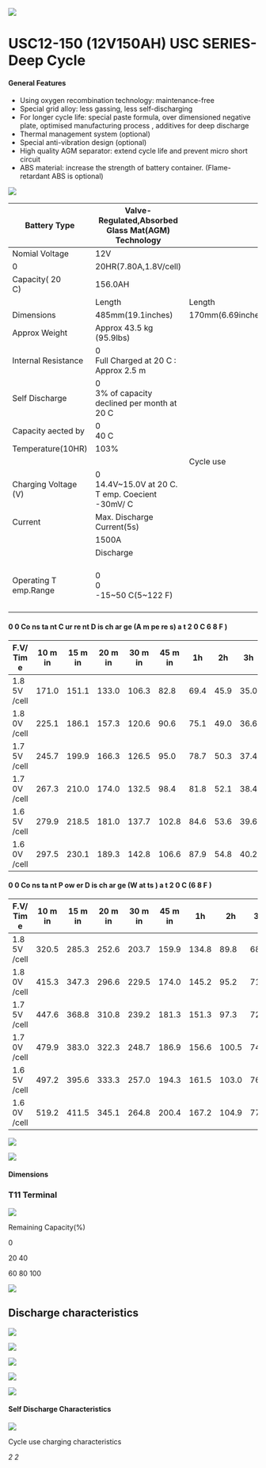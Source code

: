 ![](images/_page_0_Picture_0.jpeg)

# USC12-150 (12V150AH) USC SERIES-Deep Cycle

#### **General Features**

- Using oxygen recombination technology: maintenance-free
- Special grid alloy: less gassing, less self-discharging
- For longer cycle life: special paste formula, over dimensioned negative plate, optimised manufacturing process , additives for deep discharge
- Thermal management system (optional)
- Special anti-vibration design (optional)
- High quality AGM separator: extend cycle life and prevent micro short circuit
- ABS material: increase the strength of battery container. (Flame-retardant ABS is optional)

![](images/_page_0_Picture_10.jpeg)

| Battery Type          | Valve-Regulated,Absorbed<br>Glass Mat(AGM)<br>Technology |                   |                        |                                                    |                             |                      |  |  |  |  |  |
|-----------------------|----------------------------------------------------------|-------------------|------------------------|----------------------------------------------------|-----------------------------|----------------------|--|--|--|--|--|
| Nomial Voltage        | 12V                                                      |                   |                        |                                                    |                             |                      |  |  |  |  |  |
| 0                     | 20HR(7.80A,1.8V/cell)                                    |                   | 10HR(14.55A,1.8V/cell) | 5HR(25.5A,1.75V/cell)                              |                             | 1HR(87.9A,1.6V/cell) |  |  |  |  |  |
| Capacity( 20<br>C)    | 156.0AH                                                  |                   | 145.5AH                | 127.6AH                                            |                             | 87.9AH               |  |  |  |  |  |
|                       | Length                                                   | Length            |                        | Length                                             |                             | Length               |  |  |  |  |  |
| Dimensions            | 485mm(19.1inches)                                        | 170mm(6.69inches) |                        | 240mm(9.45inches)                                  |                             | 240mm(9.45inches)    |  |  |  |  |  |
| Approx Weight         | Approx 43.5 kg (95.9lbs)                                 |                   |                        |                                                    |                             |                      |  |  |  |  |  |
| Internal Resistance   | 0<br>Full Charged at 20 C : Approx 2.5 m                 |                   |                        |                                                    |                             |                      |  |  |  |  |  |
| Self Discharge        | 0<br>3% of capacity declined per month at 20 C           |                   |                        |                                                    |                             |                      |  |  |  |  |  |
| Capacity aected by    | 0<br>40 C                                                |                   | 0<br>25 C              | 0 0 C                                              |                             | 0<br>-15 C           |  |  |  |  |  |
| Temperature(10HR)     | 103%                                                     |                   | 100%                   | 86%                                                |                             | 65%                  |  |  |  |  |  |
|                       |                                                          | Cycle use         |                        | Float use                                          |                             |                      |  |  |  |  |  |
| Charging Voltage (V)  | 0<br>14.4V~15.0V at 20 C. T emp. Coecient -30mV/ C       |                   | 0                      | 0<br>13.5V~13.8V at 20 C. T emp. Coecient -20mV/ C |                             | 0                    |  |  |  |  |  |
| Current               | Max. Discharge Current(5s)                               |                   |                        | Initial Charging Current                           |                             |                      |  |  |  |  |  |
|                       | 1500A                                                    |                   |                        | Less than 45A                                      |                             |                      |  |  |  |  |  |
|                       | Discharge                                                |                   | Charging               |                                                    | Storage                     |                      |  |  |  |  |  |
| Operating T emp.Range | 0<br>0<br>-15~50 C(5~122 F)                              |                   | 0<br>0~40 C(32~104 F)  | 0                                                  | 0<br>0<br>-15~40 C(5~104 F) |                      |  |  |  |  |  |

#### **0 0 Co ns ta nt C ur re nt D is ch ar ge (A m pe re s) a t 2 0 C 6 8 F )**

| F.V/ Tim e   | 10 m in | 15 m in | 20 m in | 30 m in | 45 m in | 1h   | 2h   | 3h   | 4h   | 5h   | 6h   | 8h   | 10 h | 20 h |
|--------------|---------|---------|---------|---------|---------|------|------|------|------|------|------|------|------|------|
| 1.8 5V /cell | 171.0   | 151.1   | 133.0   | 106.3   | 82.8    | 69.4 | 45.9 | 35.0 | 28.3 | 24.0 | 21.2 | 17.0 | 14.1 | 7.57 |
| 1.8 0V /cell | 225.1   | 186.1   | 157.3   | 120.6   | 90.6    | 75.1 | 49.0 | 36.6 | 29.4 | 24.9 | 22.0 | 17.5 | 14.6 | 7.80 |
| 1.7 5V /cell | 245.7   | 199.9   | 166.3   | 126.5   | 95.0    | 78.7 | 50.3 | 37.4 | 30.2 | 25.5 | 22.4 | 17.8 | 14.7 | 7.87 |
| 1.7 0V /cell | 267.3   | 210.0   | 174.0   | 132.5   | 98.4    | 81.8 | 52.1 | 38.4 | 30.8 | 26.0 | 22.8 | 18.0 | 14.8 | 7.97 |
| 1.6 5V /cell | 279.9   | 218.5   | 181.0   | 137.7   | 102.8   | 84.6 | 53.6 | 39.6 | 31.5 | 26.6 | 23.2 | 18.3 | 15.0 | 8.02 |
| 1.6 0V /cell | 297.5   | 230.1   | 189.3   | 142.8   | 106.6   | 87.9 | 54.8 | 40.2 | 32.4 | 27.2 | 23.7 | 18.6 | 15.2 | 8.11 |

#### **0 0 Co ns ta nt P ow er D is ch ar ge (W at ts ) a t 2 0 C (6 8 F )**

| F.V/ Tim e   | 10 m in | 15 m in | 20 m in | 30 m in | 45 m in | 1h    | 2h    | 3h   | 4h   | 5h   | 6h   | 8h   | 10 h | 20 h |
|--------------|---------|---------|---------|---------|---------|-------|-------|------|------|------|------|------|------|------|
| 1.8 5V /cell | 320.5   | 285.3   | 252.6   | 203.7   | 159.9   | 134.8 | 89.8  | 68.7 | 55.9 | 47.5 | 42.3 | 33.9 | 28.3 | 15.3 |
| 1.8 0V /cell | 415.3   | 347.3   | 296.6   | 229.5   | 174.0   | 145.2 | 95.2  | 71.6 | 57.8 | 49.2 | 43.6 | 34.9 | 29.2 | 15.7 |
| 1.7 5V /cell | 447.6   | 368.8   | 310.8   | 239.2   | 181.3   | 151.3 | 97.3  | 72.8 | 59.2 | 50.2 | 44.3 | 35.4 | 29.4 | 15.8 |
| 1.7 0V /cell | 479.9   | 383.0   | 322.3   | 248.7   | 186.9   | 156.6 | 100.5 | 74.4 | 60.0 | 50.8 | 44.9 | 35.7 | 29.6 | 16.0 |
| 1.6 5V /cell | 497.2   | 395.6   | 333.3   | 257.0   | 194.3   | 161.5 | 103.0 | 76.5 | 61.3 | 52.0 | 45.7 | 36.2 | 29.9 | 16.1 |
| 1.6 0V /cell | 519.2   | 411.5   | 345.1   | 264.8   | 200.4   | 167.2 | 104.9 | 77.4 | 62.7 | 52.9 | 46.4 | 36.5 | 30.2 | 16.2 |

![](images/_page_0_Picture_16.jpeg)

![](images/_page_0_Picture_17.jpeg)

#### Dimensions

### **T11 Terminal**

![](images/_page_1_Figure_2.jpeg)

Remaining Capacity(%)

0

20 40

60 80 100

![](images/_page_1_Figure_3.jpeg)

## Discharge characteristics

![](images/_page_1_Figure_5.jpeg)

![](images/_page_1_Figure_6.jpeg)

![](images/_page_1_Figure_8.jpeg)

![](images/_page_1_Figure_9.jpeg)

![](images/_page_1_Figure_10.jpeg)

#### Self Discharge Characteristics

![](images/_page_1_Figure_12.jpeg)

Cycle use charging characteristics

*2 2*
